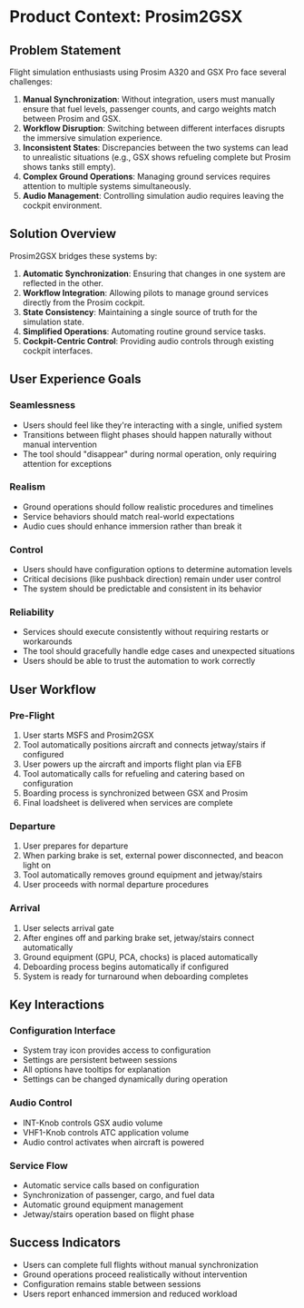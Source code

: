 # Product Context: Prosim2GSX

## Problem Statement
Flight simulation enthusiasts using Prosim A320 and GSX Pro face several challenges:

1. **Manual Synchronization**: Without integration, users must manually ensure that fuel levels, passenger counts, and cargo weights match between Prosim and GSX.
2. **Workflow Disruption**: Switching between different interfaces disrupts the immersive simulation experience.
3. **Inconsistent States**: Discrepancies between the two systems can lead to unrealistic situations (e.g., GSX shows refueling complete but Prosim shows tanks still empty).
4. **Complex Ground Operations**: Managing ground services requires attention to multiple systems simultaneously.
5. **Audio Management**: Controlling simulation audio requires leaving the cockpit environment.

## Solution Overview
Prosim2GSX bridges these systems by:

1. **Automatic Synchronization**: Ensuring that changes in one system are reflected in the other.
2. **Workflow Integration**: Allowing pilots to manage ground services directly from the Prosim cockpit.
3. **State Consistency**: Maintaining a single source of truth for the simulation state.
4. **Simplified Operations**: Automating routine ground service tasks.
5. **Cockpit-Centric Control**: Providing audio controls through existing cockpit interfaces.

## User Experience Goals

### Seamlessness
- Users should feel like they're interacting with a single, unified system
- Transitions between flight phases should happen naturally without manual intervention
- The tool should "disappear" during normal operation, only requiring attention for exceptions

### Realism
- Ground operations should follow realistic procedures and timelines
- Service behaviors should match real-world expectations
- Audio cues should enhance immersion rather than break it

### Control
- Users should have configuration options to determine automation levels
- Critical decisions (like pushback direction) remain under user control
- The system should be predictable and consistent in its behavior

### Reliability
- Services should execute consistently without requiring restarts or workarounds
- The tool should gracefully handle edge cases and unexpected situations
- Users should be able to trust the automation to work correctly

## User Workflow

### Pre-Flight
1. User starts MSFS and Prosim2GSX
2. Tool automatically positions aircraft and connects jetway/stairs if configured
3. User powers up the aircraft and imports flight plan via EFB
4. Tool automatically calls for refueling and catering based on configuration
5. Boarding process is synchronized between GSX and Prosim
6. Final loadsheet is delivered when services are complete

### Departure
1. User prepares for departure
2. When parking brake is set, external power disconnected, and beacon light on
3. Tool automatically removes ground equipment and jetway/stairs
4. User proceeds with normal departure procedures

### Arrival
1. User selects arrival gate
2. After engines off and parking brake set, jetway/stairs connect automatically
3. Ground equipment (GPU, PCA, chocks) is placed automatically
4. Deboarding process begins automatically if configured
5. System is ready for turnaround when deboarding completes

## Key Interactions

### Configuration Interface
- System tray icon provides access to configuration
- Settings are persistent between sessions
- All options have tooltips for explanation
- Settings can be changed dynamically during operation

### Audio Control
- INT-Knob controls GSX audio volume
- VHF1-Knob controls ATC application volume
- Audio control activates when aircraft is powered

### Service Flow
- Automatic service calls based on configuration
- Synchronization of passenger, cargo, and fuel data
- Automatic ground equipment management
- Jetway/stairs operation based on flight phase

## Success Indicators
- Users can complete full flights without manual synchronization
- Ground operations proceed realistically without intervention
- Configuration remains stable between sessions
- Users report enhanced immersion and reduced workload
